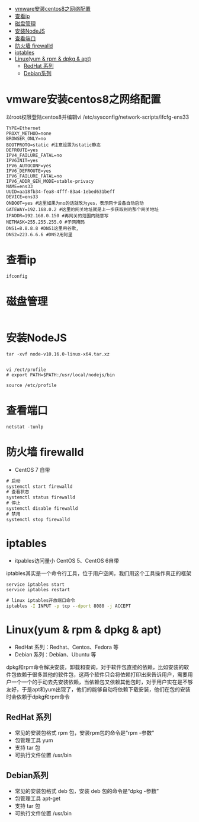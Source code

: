 <!-- TOC -->

- [vmware安装centos8之网络配置](#vmware安装centos8之网络配置)
- [查看ip](#查看ip)
- [磁盘管理](#磁盘管理)
- [安装NodeJS](#安装nodejs)
- [查看端口](#查看端口)
- [防火墙 firewalld](#防火墙-firewalld)
- [iptables](#iptables)
- [Linux(yum & rpm & dpkg & apt)](#linuxyum--rpm--dpkg--apt)
    - [RedHat 系列](#redhat-系列)
    - [Debian系列](#debian系列)

<!-- /TOC -->

# vmware安装centos8之网络配置

以root权限登陆centos8并编辑vi /etc/sysconfig/network-scripts/ifcfg-ens33

```
TYPE=Ethernet
PROXY_METHOD=none
BROWSER_ONLY=no
BOOTPROTO=static #注意设置为static静态
DEFROUTE=yes
IPV4_FAILURE_FATAL=no
IPV6INIT=yes
IPV6_AUTOCONF=yes
IPV6_DEFROUTE=yes
IPV6_FAILURE_FATAL=no
IPV6_ADDR_GEN_MODE=stable-privacy
NAME=ens33
UUID=aa18fb34-fea8-4fff-83a4-1ebed631beff
DEVICE=ens33
ONBOOT=yes #这里如果为no的话就改为yes，表示网卡设备自动启动
GATEWAY=192.168.0.2 #这里的网关地址就是上一步获取到的那个网关地址
IPADDR=192.168.0.150 #再网关的范围内随意写
NETMASK=255.255.255.0 #子网掩码
DNS1=8.8.8.8 #DNS1这里用谷歌,
DNS2=223.6.6.6 #DNS2用阿里
```

# 查看ip

```
ifconfig
```

# 磁盘管理

```

```

# 安装NodeJS

```
tar -xvf node-v10.16.0-linux-x64.tar.xz


vi /ect/profile
# export PATH=$PATH:/usr/local/nodejs/bin

source /etc/profile
```

# 查看端口

```
netstat -tunlp
```

# 防火墙 firewalld

* CentOS 7 自带

```cmd
# 启动
systemctl start firewalld
# 查看状态
systemctl status firewalld
# 停止
systemctl disable firewalld
# 禁用
systemctl stop firewalld
```

# iptables


* itpables访问量小 CentOS 5、CentOS 6自带

iptables其实是一个命令行工具，位于用户空间，我们用这个工具操作真正的框架

```cmd
service iptables start
service iptables restart

# linux iptables开放端口命令
iptables -I INPUT -p tcp --dport 8080 -j ACCEPT  
```


# Linux(yum & rpm & dpkg & apt)

* RedHat 系列：Redhat、Centos、Fedora 等
* Debian 系列：Debian、Ubuntu 等

dpkg和rpm命令解决安装，卸载和查询，对于软件包直接的依赖，比如安装的软件包依赖于很多其他的软件包，这两个软件只会将依赖打印出来告诉用户，需要用户一个一个的手动去先安装依赖，当依赖包又依赖其他包时，对于用户实在是不够友好，于是apt和yum出现了，他们的能够自动将依赖下载安装，他们在包的安装时会依赖于dpkg和rpm命令

## RedHat 系列

* 常见的安装包格式 rpm 包，安装rpm包的命令是“rpm -参数”
* 包管理工具 yum
* 支持 tar 包
* 可执行文件位置 /usr/bin

## Debian系列

* 常见的安装包格式 deb 包，安装 deb 包的命令是“dpkg -参数”
* 包管理工具 apt-get
* 支持 tar 包
* 可执行文件位置 /usr/bin